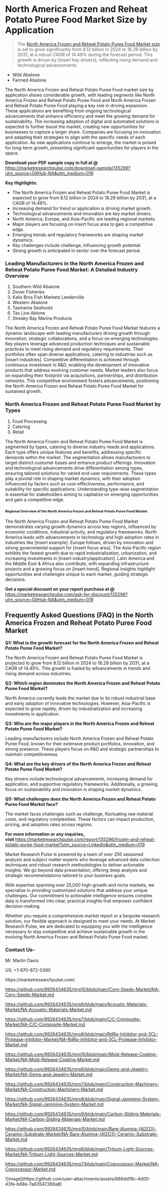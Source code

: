 <h1>North America Frozen and Reheat Potato Puree Food Market&nbsp;Size by Application</h1><blockquote><p>The <a href="https://marketresearchpulse.com/download-sample/135296?utm_source=GitHub-NA&amp;utm_medium=019">North America Frozen and Reheat Potato Puree Food Market size</a> is set to grow significantly from 8.12 billion in 2024 to 18.29 billion by 2031, at a robust CAGR of 14.49% during the forecast period. This growth is driven by [insert key drivers], reflecting rising demand and technological advancements.</p></blockquote><ul><li>Wild Abalone<li> Farmed Abalone</li></ul><p>The North America Frozen and Reheat Potato Puree Food market size by application shows considerable growth, with leading segments like North America Frozen and Reheat Potato Puree Food and North America Frozen and Reheat Potato Puree Food playing a key role in driving expansion. These applications are benefiting from ongoing technological advancements that enhance efficiency and meet the growing demand for sustainability. The increasing adoption of digital and automated solutions is expected to further boost the market, creating new opportunities for businesses to capture a larger share. Companies are focusing on innovation and adapting their strategies to align with the specific needs of each application. As new applications continue to emerge, the market is poised for long-term growth, presenting significant opportunities for players in the space.</p><p><strong>Download your PDF sample copy in full at @ </strong><a href="https://marketresearchpulse.com/download-sample/135296?utm_source=GitHub-NA&amp;utm_medium=019">https://marketresearchpulse.com/download-sample/135296?utm_source=GitHub-NA&amp;utm_medium=019</a></p><p><strong>Key Highlights: </strong></p><ul><li>The North America Frozen and Reheat Potato Puree Food Market is expected to grow from 8.12 billion in 2024 to 18.29 billion by 2031, at a CAGR of 14.49%.</li><li>Increasing demand for trend or application is driving market growth.</li><li>Technological advancements and innovation are key market drivers.</li><li>North America, Europe, and Asia-Pacific are leading regional markets.</li><li>Major players are focusing on insert focus area to gain a competitive edge.</li><li>Emerging trends and regulatory frameworks are shaping market dynamics.</li><li>Key challenges include challenge, influencing growth potential.</li><li>Strong growth is anticipated in sector over the forecast period.</li></ul><h3>Leading Manufacturers in the North America Frozen and Reheat Potato Puree Food Market: A Detailed Industry Overview</h3><ol><li>Southern Wild Abalone</li><li>Dover Fisheries</li><li>Kalis Bros Fish Markets Leederville</li><li>Western Abalone</li><li>Tasmania Seafoods</li><li>Tas Live Ablone</li><li>Streaky Bay Marine Products</li></ol><div class="flex max-w-full flex-col flex-grow"><div class="min-h-8 text-message flex w-full flex-col items-end gap-2 whitespace-normal break-words [.text-message+&amp;]:mt-5" dir="auto" data-message-author-role="assistant" data-message-id="fd8432e4-4910-450d-b182-61b7bfb0a01f" data-message-model-slug="gpt-4o"><div class="flex w-full flex-col gap-1 empty:hidden first:pt-[3px]"><div class="markdown prose w-full break-words dark:prose-invert light"><p>The North America Frozen and Reheat Potato Puree Food Market features a dynamic landscape with leading manufacturers driving growth through innovation, strategic collaborations, and a focus on emerging technologies. Key players leverage advanced production techniques and sustainable practices to meet rising demand and regulatory requirements. Their portfolios often span diverse applications, catering to industries such as [insert industries]. Competitive differentiation is achieved through continuous investment in R&amp;D, enabling the development of innovative products that address evolving customer needs. Market leaders also focus on expanding their footprint via acquisitions, partnerships, and distribution networks. This competitive environment fosters advancements, positioning the North America Frozen and Reheat Potato Puree Food Market for sustained growth.</p></div></div></div></div><h3>North America Frozen and Reheat Potato Puree Food Market by Types</h3><ol><li>Food Processing<li> Catering<li> Retail</li></ol><div class="flex max-w-full flex-col flex-grow"><div class="min-h-8 text-message flex w-full flex-col items-end gap-2 whitespace-normal break-words [.text-message+&amp;]:mt-5" dir="auto" data-message-author-role="assistant" data-message-id="084470be-0bb7-4664-bddf-5156b4f41249" data-message-model-slug="gpt-4o-mini"><div class="flex w-full flex-col gap-1 empty:hidden first:pt-[3px]"><div class="markdown prose w-full break-words dark:prose-invert light"><p>The North America Frozen and Reheat Potato Puree Food Market is segmented by types, catering to diverse industry needs and applications. Each type offers unique features and benefits, addressing specific demands within the market. The segmentation allows manufacturers to target distinct customer bases and enhance product offerings. Innovation and technological advancements drive differentiation among types, ensuring tailored solutions for varied end-user requirements. These types play a pivotal role in shaping market dynamics, with their adoption influenced by factors such as cost-effectiveness, performance, and suitability for specific applications. Understanding type-wise segmentation is essential for stakeholders aiming to capitalize on emerging opportunities and gain a competitive edge.</p></div></div></div></div><h3><span style="font-size: 11px;">Regional Overview of the North America Frozen and Reheat Potato Puree Food Market</span></h3><div class="flex max-w-full flex-col flex-grow"><div class="min-h-8 text-message flex w-full flex-col items-end gap-2 whitespace-normal break-words [.text-message+&amp;]:mt-5" dir="auto" data-message-author-role="assistant" data-message-id="e9038762-ce64-4e30-91c9-9bd413514231" data-message-model-slug="gpt-4o-mini"><div class="flex w-full flex-col gap-1 empty:hidden first:pt-[3px]"><div class="markdown prose w-full break-words dark:prose-invert light"><p>The North America Frozen and Reheat Potato Puree Food Market demonstrates varying growth dynamics across key regions, influenced by economic conditions, industrial activity, and regulatory frameworks. North America leads with advancements in technology and high adoption rates in industries like [insert example]. Europe follows, driven by innovation and strong governmental support for [insert focus area]. The Asia-Pacific region exhibits the fastest growth due to rapid industrialization, urbanization, and increasing investments in [insert industry/application]. Latin America and the Middle East &amp; Africa also contribute, with expanding infrastructure projects and a growing focus on [insert trend]. Regional insights highlight opportunities and challenges unique to each market, guiding strategic decisions.</p></div></div></div></div><p><strong>Get a special discount on your report purchase at @ </strong><a href="https://marketresearchpulse.com/ask-for-discount/135296?utm_source=GitHub-NA&amp;utm_medium=019">https://marketresearchpulse.com/ask-for-discount/135296?utm_source=GitHub-NA&amp;utm_medium=019</a></p><h2>Frequently Asked Questions (FAQ) in the North America Frozen and Reheat Potato Puree Food Market</h2><p><strong>Q1: What is the growth forecast for the North America Frozen and Reheat Potato Puree Food Market?</strong></p><p>The North America Frozen and Reheat Potato Puree Food Market is projected to grow from 8.12 billion in 2024 to 18.29 billion by 2031, at a CAGR of 14.49%. This growth is fueled by advancements in trends and rising demand across industries.</p><p><strong>Q2: Which region dominates the North America Frozen and Reheat Potato Puree Food Market?</strong></p><p>North America currently leads the market due to its robust industrial base and early adoption of innovative technologies. However, Asia-Pacific is expected to grow rapidly, driven by industrialization and increasing investments in application.</p><p><strong>Q3: Who are the major players in the North America Frozen and Reheat Potato Puree Food Market?</strong></p><p>Leading manufacturers include North America Frozen and Reheat Potato Puree Food, known for their extensive product portfolios, innovation, and strong presence. These players focus on R&amp;D and strategic partnerships to maintain competitiveness.</p><p><strong>Q4: What are the key drivers of the North America Frozen and Reheat Potato Puree Food Market?</strong></p><p>Key drivers include technological advancements, increasing demand for application, and supportive regulatory frameworks. Additionally, a growing focus on sustainability and innovation is shaping market dynamics.</p><p><strong>Q5: What challenges does the North America Frozen and Reheat Potato Puree Food Market face?</strong></p><p>The market faces challenges such as challenge, fluctuating raw material costs, and regulatory complexities. These factors can impact production, pricing, and adoption rates across regions.</p><p><strong>For more information or any inquiries, visit&nbsp;</strong><a href="https://marketresearchpulse.com/report/135296/frozen-and-reheat-potato-puree-food-market?utm_source=Linkedin&utm_medium=019">https://marketresearchpulse.com/report/135296/frozen-and-reheat-potato-puree-food-market?utm_source=Linkedin&utm_medium=019</a></p><p>Market Research Pulse is powered by a team of over 250 seasoned analysts and subject matter experts who leverage advanced data collection techniques and robust research methodologies to deliver actionable insights. We go beyond data presentation, offering deep analysis and strategic recommendations tailored to your business goals.</p><p>With expertise spanning over 25,000 high-growth and niche markets, we specialize in providing customized solutions that address your unique challenges. Our commitment to actionable intelligence ensures complex data is transformed into clear, practical insights that empower confident decision-making.</p><p>Whether you require a comprehensive market report or a bespoke research solution, our flexible approach is designed to meet your needs. At Market Research Pulse, we are dedicated to equipping you with the intelligence necessary to stay competitive and achieve sustainable growth in the evolving North America Frozen and Reheat Potato Puree Food market.</p><h3><strong>Contact Us-</strong></h3><p>Mr. Martin Davis</p><p>US: +1-970-672-0390</p><p>https://marketresearchpulse.com/</p><p><a href="https://github.com/9926434635/mrp10/blob/main/Corn-Seeds-Market/NA-Corn-Seeds-Market.md">https://github.com/9926434635/mrp10/blob/main/Corn-Seeds-Market/NA-Corn-Seeds-Market.md</a></p><p><a href="https://github.com/9926434635/mrp6/blob/main/Acoustic-Materials-Market/NA-Acoustic-Materials-Market.md">https://github.com/9926434635/mrp6/blob/main/Acoustic-Materials-Market/NA-Acoustic-Materials-Market.md</a></p><p><a href="https://github.com/9926434635/mrp7/blob/main/C/C-Composite-Market/NA-C/C-Composite-Market.md">https://github.com/9926434635/mrp7/blob/main/C/C-Composite-Market/NA-C/C-Composite-Market.md</a></p><p><a href="https://github.com/9926434635/mrp8/blob/main/RdRp-Inhibitor-and-3CL-Protease-Inhibitor-Market/NA-RdRp-Inhibitor-and-3CL-Protease-Inhibitor-Market.md">https://github.com/9926434635/mrp8/blob/main/RdRp-Inhibitor-and-3CL-Protease-Inhibitor-Market/NA-RdRp-Inhibitor-and-3CL-Protease-Inhibitor-Market.md</a></p><p><a href="https://github.com/9926434635/mrp10/blob/main/Mold-Release-Coating-Market/NA-Mold-Release-Coating-Market.md">https://github.com/9926434635/mrp10/blob/main/Mold-Release-Coating-Market/NA-Mold-Release-Coating-Market.md</a></p><p><a href="https://github.com/9926434635/mrp6/blob/main/Gems-and-Jewelry-Market/NA-Gems-and-Jewelry-Market.md">https://github.com/9926434635/mrp6/blob/main/Gems-and-Jewelry-Market/NA-Gems-and-Jewelry-Market.md</a></p><p><a href="https://github.com/9926434635/mrp7/blob/main/Construction-Machinery-Market/NA-Construction-Machinery-Market.md">https://github.com/9926434635/mrp7/blob/main/Construction-Machinery-Market/NA-Construction-Machinery-Market.md</a></p><p><a href="https://github.com/9926434635/mrp8/blob/main/Signal-Jamming-System-Market/NA-Signal-Jamming-System-Market.md">https://github.com/9926434635/mrp8/blob/main/Signal-Jamming-System-Market/NA-Signal-Jamming-System-Market.md</a></p><p><a href="https://github.com/9926434635/mrp9/blob/main/Carbon-Sliding-Materials-Market/NA-Carbon-Sliding-Materials-Market.md">https://github.com/9926434635/mrp9/blob/main/Carbon-Sliding-Materials-Market/NA-Carbon-Sliding-Materials-Market.md</a></p><p><a href="https://github.com/9926434635/mrp10/blob/main/Bare-Alumina-(Al2O3)-Ceramic-Substrate-Market/NA-Bare-Alumina-(Al2O3)-Ceramic-Substrate-Market.md">https://github.com/9926434635/mrp10/blob/main/Bare-Alumina-(Al2O3)-Ceramic-Substrate-Market/NA-Bare-Alumina-(Al2O3)-Ceramic-Substrate-Market.md</a></p><p><a href="https://github.com/9926434635/mrp6/blob/main/Tritium-Light-Sources-Market/NA-Tritium-Light-Sources-Market.md">https://github.com/9926434635/mrp6/blob/main/Tritium-Light-Sources-Market/NA-Tritium-Light-Sources-Market.md</a></p><p><a href="https://github.com/9926434635/mrp7/blob/main/Coprocessor-Market/NA-Coprocessor-Market.md">https://github.com/9926434635/mrp7/blob/main/Coprocessor-Market/NA-Coprocessor-Market.md</a></p>
![image](https://github.com/user-attachments/assets/686dd18c-4d00-43fe-b68e-7a63547266a8)
